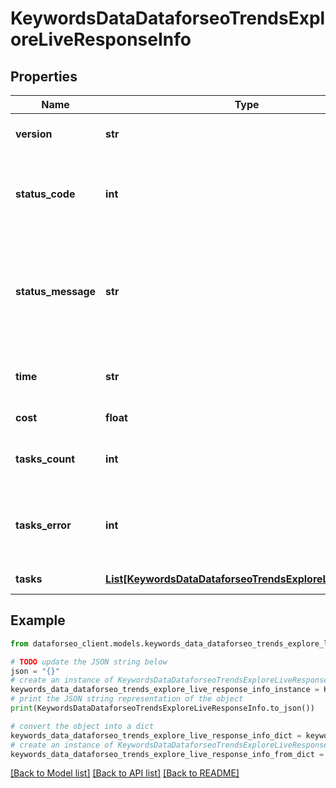 # KeywordsDataDataforseoTrendsExploreLiveResponseInfo


## Properties

Name | Type | Description | Notes
------------ | ------------- | ------------- | -------------
**version** | **str** | the current version of the API | [optional] 
**status_code** | **int** | general status code you can find the full list of the response codes here | [optional] 
**status_message** | **str** | general informational message you can find the full list of general informational messages here | [optional] 
**time** | **str** | total execution time, seconds | [optional] 
**cost** | **float** | total tasks cost, USD | [optional] 
**tasks_count** | **int** | the number of tasks in the tasks array | [optional] 
**tasks_error** | **int** | the number of tasks in the tasks array returned with an error | [optional] 
**tasks** | [**List[KeywordsDataDataforseoTrendsExploreLiveTaskInfo]**](KeywordsDataDataforseoTrendsExploreLiveTaskInfo.md) | array of tasks | [optional] 

## Example

```python
from dataforseo_client.models.keywords_data_dataforseo_trends_explore_live_response_info import KeywordsDataDataforseoTrendsExploreLiveResponseInfo

# TODO update the JSON string below
json = "{}"
# create an instance of KeywordsDataDataforseoTrendsExploreLiveResponseInfo from a JSON string
keywords_data_dataforseo_trends_explore_live_response_info_instance = KeywordsDataDataforseoTrendsExploreLiveResponseInfo.from_json(json)
# print the JSON string representation of the object
print(KeywordsDataDataforseoTrendsExploreLiveResponseInfo.to_json())

# convert the object into a dict
keywords_data_dataforseo_trends_explore_live_response_info_dict = keywords_data_dataforseo_trends_explore_live_response_info_instance.to_dict()
# create an instance of KeywordsDataDataforseoTrendsExploreLiveResponseInfo from a dict
keywords_data_dataforseo_trends_explore_live_response_info_from_dict = KeywordsDataDataforseoTrendsExploreLiveResponseInfo.from_dict(keywords_data_dataforseo_trends_explore_live_response_info_dict)
```
[[Back to Model list]](../README.md#documentation-for-models) [[Back to API list]](../README.md#documentation-for-api-endpoints) [[Back to README]](../README.md)


